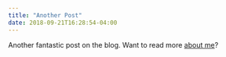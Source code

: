 ```yaml
---
title: "Another Post"
date: 2018-09-21T16:28:54-04:00
---
```


Another fantastic post on the blog. Want to read more [about me](/about)?
